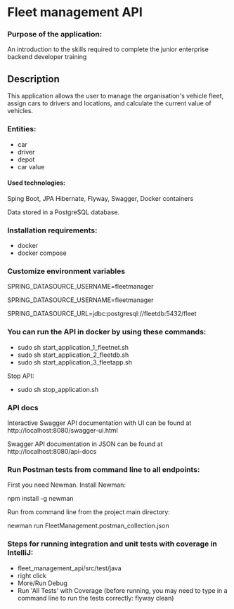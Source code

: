 
# Fleet management API

### Purpose of the application: 
An introduction to the skills required to complete the junior enterprise backend developer training

## Description
This application allows the user to manage the organisation's vehicle fleet, assign cars to drivers and locations, 
and calculate the current value of vehicles.

### Entities:   
- car
- driver
- depot
- car value


#### Used technologies:
Sping Boot, JPA Hibernate, Flyway, Swagger, Docker containers

Data stored in a PostgreSQL database.

### Installation requirements:
- docker
- docker compose

### Customize environment variables

SPRING_DATASOURCE_USERNAME=fleetmanager

SPRING_DATASOURCE_USERNAME=fleetmanager

SPRING_DATASOURCE_URL=jdbc:postgresql://fleetdb:5432/fleet

### You can run the API in docker by using these commands:
- sudo sh start_application_1_fleetnet.sh
- sudo sh start_application_2_fleetdb.sh
- sudo sh start_application_3_fleetapp.sh

Stop API:
- sudo sh stop_application.sh

### API docs
Interactive Swagger API documentation with UI can be found at http://localhost:8080/swagger-ui.html

Swagger API documentation in JSON can be found at http://localhost:8080/api-docs


### Run Postman tests from command line to all endpoints:
First you need Newman. Install Newman: 

npm install -g newman

Run from command line from the project main directory: 

newman run FleetManagement.postman_collection.json 

### Steps for running integration and unit tests with coverage in IntelliJ:
 - fleet_management_api/src/test/java  
 - right click  
 - More/Run Debug  
 - Run 'All Tests' with Coverage
 (before running, you may need to type in a command line to run the tests correctly: flyway clean)
